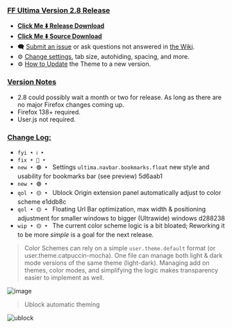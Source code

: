 ### <ins> FF Ultima Version 2.8 Release
- **[Click Me ⬇️ Release Download](https://github.com/soulhotel/FF-ULTIMA/releases/download/2.8/ffultima2.8.zip)**
- **[Click Me ⬇️ Source Download](https://github.com/soulhotel/FF-ULTIMA/archive/refs/heads/main.zip)**
- 🗨️ [Submit an issue](https://github.com/soulhotel/FF-ULTIMA/issues/new/choose) or ask questions not answered in [the Wiki](https://github.com/soulhotel/FF-ULTIMA/wiki).
- ⚙️ [Change settings](https://github.com/soulhotel/FF-ULTIMA/wiki/Settings), tab size, autohiding, spacing, and more.
- ⚙️ [How to Update](https://github.com/soulhotel/FF-ULTIMA/wiki/How-to-Update-the-Theme) the Theme to a new version.
  
### <ins> Version Notes
- 2.8 could possibly wait a month or two for release. As long as there are no major Firefox changes coming up.
- Firefox 138+ required.
- User.js not required.

### <ins> Change Log:
- `fyi • ℹ️ • ` 
- `fix • 🔴 • ` 
- `new • 🟢 • ` Settings `ultima.navbar.bookmarks.float` new style and usability for bookmarks bar (see preview) 5d6aab1
- `new • 🟢 • ` 
- `qol • 🟡 • ` Ublock Origin extension panel automatically adjust to color scheme e1ddb8c
- `qol • 🟡 • ` Floating Url Bar optimization, max width & positioning adjustment for smaller windows to bigger (Ultrawide) windows d288238
- `wip • 🟡 • ` The current color scheme logic is a bit bloated; Reworking it to be more *simple* is a goal for the next release.

> Color Schemes can rely on a simple `user.theme.default` format (or user.theme.catpuccin-mocha). One file can manage both light & dark mode versions of the same theme (light-dark). Managing add on themes, color modes, and simplifying the logic makes transparency easier to implement as well.

![image](https://github.com/user-attachments/assets/161e4fb5-610a-42dc-9b61-dc16f554e32f)

> Ublock automatic theming

![ublock](https://github.com/user-attachments/assets/c51b8cdd-d519-4233-8429-c20d98726131)
